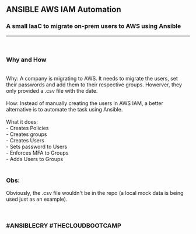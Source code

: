 ## ANSIBLE AWS IAM Automation

### A small IaaC to migrate on-prem users to AWS using Ansible
***
<br/>

### Why and How
<br/>
Why: A company is migrating to AWS. It needs to migrate the users, set their passwords and add them to their respective groups.
     Howerver, they only provided a .csv file with the date.
<br/><br/>
How: Instead of manually creating the users in AWS IAM, a better alternative is to automate the task using Ansible.
<br/><br/>
What it does:
<br/>  
- Creates Policies<br/>
- Creates groups<br/>
- Creates Users<br/>
- Sets password to Users<br/>
- Enforces MFA to Groups<br/>
- Adds Users to Groups<br/>

<br/>

### Obs:
Obviously, the .csv file wouldn't be in the repo (a local mock data is being used just as an example).

<br/>

### #ANSIBLECRY #THECLOUDBOOTCAMP
